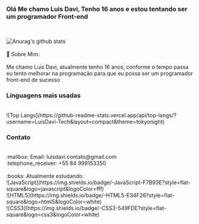 ### Olá Me chamo Luis Davi, Tenho 16 anos e estou tentando ser um programador Front-end
<br>

![Anurag's github stats](https://github-readme-stats.vercel.app/api?username=LuisDavi-Tech&show_icons=true&theme=tokyonight)
<br>
<br>
:boy: Sobre Mim:<br>
<br>
Me chamo Luis Davi, atualmente tenho 16 anos, conforme o tempo passa<br>
eu tento melhorar na programação para que eu possa ser um programador<br>
front-end de sucesso<br>
### Linguagens mais usadas
<br>
![Top Langs](https://github-readme-stats.vercel.app/api/top-langs/?username=LuisDavi-Tech&layout=compact&theme=tokyonight)
<br>
<h3>Contato</h3>
<br>
:mailbox: Email: luisdavi.contato@gmail.com
<br>
:telephone_receiver: +55 84 999153350
<br>
<br>
:books: Atualmente estudando:
<br>
![JavaScript](https://img.shields.io/badge/-JavaScript-F7B93E?style=flat-square&logo=javascript&logoColor=fff)
<br>
![HTML5](https://img.shields.io/badge/-HTML5-E34F26?style=flat-square&logo=html5&logoColor=white)
<br>
![CSS3](https://img.shields.io/badge/-CSS3-549FDE?style=flat-square&logo=css3&logoColor=white)
